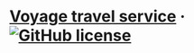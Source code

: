 # [Voyage travel service](https://creativerusbear.github.io/voyage/) &middot; [![GitHub license](https://img.shields.io/badge/license-MIT-green.svg)](https://github.com/CreativeRusBear/Voyage-travel-service/blob/master/LICENSE)
